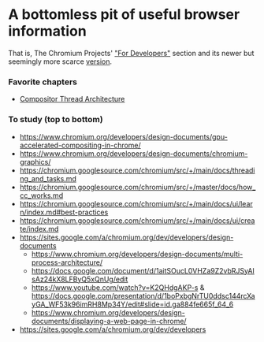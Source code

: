 # A bottomless pit of useful browser information

That is, The Chromium Projects' ["For Developers"](https://sites.google.com/a/chromium.org/dev/developers) section and its newer but seemingly more scarce [version](https://chromium.googlesource.com/chromium/src/+/main/docs/README.md).

### Favorite chapters

- [Compositor Thread Architecture](https://www.chromium.org/developers/design-documents/compositor-thread-architecture/)

### To study (top to bottom)

- https://www.chromium.org/developers/design-documents/gpu-accelerated-compositing-in-chrome/
- https://www.chromium.org/developers/design-documents/chromium-graphics/
- https://chromium.googlesource.com/chromium/src/+/main/docs/threading_and_tasks.md
- https://chromium.googlesource.com/chromium/src/+/master/docs/how_cc_works.md
- https://chromium.googlesource.com/chromium/src/+/main/docs/ui/learn/index.md#best-practices
- https://chromium.googlesource.com/chromium/src/+/main/docs/ui/create/index.md
- https://sites.google.com/a/chromium.org/dev/developers/design-documents
	- https://www.chromium.org/developers/design-documents/multi-process-architecture/
	- https://docs.google.com/document/d/1aitSOucL0VHZa9Z2vbRJSyAIsAz24kX8LFByQ5xQnUg/edit
	- https://www.youtube.com/watch?v=K2QHdgAKP-s & https://docs.google.com/presentation/d/1boPxbgNrTU0ddsc144rcXayGA_WF53k96imRH8Mp34Y/edit#slide=id.ga884fe665f_64_6
	- https://www.chromium.org/developers/design-documents/displaying-a-web-page-in-chrome/
- https://sites.google.com/a/chromium.org/dev/developers
